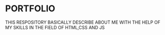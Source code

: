 # PORTFOLIO
THIS RESPOSITORY BASICALLY DESCRIBE ABOUT ME WITH THE  HELP OF MY SKILLS IN THE FIELD OF HTML,CSS AND JS

